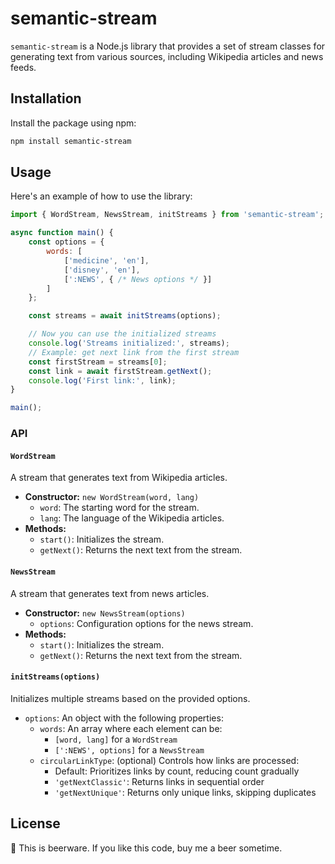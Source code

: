 # semantic-stream

`semantic-stream` is a Node.js library that provides a set of stream classes for generating text from various sources, including Wikipedia articles and news feeds.

## Installation

Install the package using npm:

```bash
npm install semantic-stream
```

## Usage

Here's an example of how to use the library:

```javascript
import { WordStream, NewsStream, initStreams } from 'semantic-stream';

async function main() {
    const options = {
        words: [
            ['medicine', 'en'],
            ['disney', 'en'],
            [':NEWS', { /* News options */ }]
        ]
    };

    const streams = await initStreams(options);

    // Now you can use the initialized streams
    console.log('Streams initialized:', streams);
    // Example: get next link from the first stream
    const firstStream = streams[0];
    const link = await firstStream.getNext();
    console.log('First link:', link);
}

main();
```

### API

#### `WordStream`

A stream that generates text from Wikipedia articles.

- **Constructor:** `new WordStream(word, lang)`
  - `word`: The starting word for the stream.
  - `lang`: The language of the Wikipedia articles.
- **Methods:**
  - `start()`: Initializes the stream.
  - `getNext()`: Returns the next text from the stream.

#### `NewsStream`

A stream that generates text from news articles.

- **Constructor:** `new NewsStream(options)`
  - `options`: Configuration options for the news stream.
- **Methods:**
  - `start()`: Initializes the stream.
  - `getNext()`: Returns the next text from the stream.

#### `initStreams(options)`

Initializes multiple streams based on the provided options.

- `options`: An object with the following properties:
  - `words`: An array where each element can be:
    - `[word, lang]` for a `WordStream`
    - `[':NEWS', options]` for a `NewsStream`
  - `circularLinkType`: (optional) Controls how links are processed:
    - Default: Prioritizes links by count, reducing count gradually
    - `'getNextClassic'`: Returns links in sequential order
    - `'getNextUnique'`: Returns only unique links, skipping duplicates

## License

🍺 This is beerware. If you like this code, buy me a beer sometime.